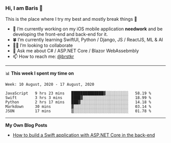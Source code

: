 ### Hi, I am Baris 👋

This is the place where I try my best and mostly break things :rofl:


- 🔭  I’m currently working on my iOS mobile application **needwork** and be developing the front-end and back-end for it.
- 🍀  I’m currently learning SwiftUI, Python / Django, JS / ReactJS, ML & AI
- ✌🏻  I’m looking to collaborate
- 💬  Ask me about C# / ASP.NET Core / Blazor WebAssebmbly
- 📫  How to reach me: [@brstkr](https://brstkr.com/contact.html)

---------

📊 **This week I spent my time on**
<!--START_SECTION:waka-->
```text
Week: 10 August, 2020 - 17 August, 2020

JavaScript   9 hrs 23 mins   ██████████████▓░░░░░░░░░░   58.19 % 
Swift        3 hrs 3 mins    ████▓░░░░░░░░░░░░░░░░░░░░   18.99 % 
Python       2 hrs 17 mins   ███▓░░░░░░░░░░░░░░░░░░░░░   14.18 % 
Markdown     30 mins         ▓░░░░░░░░░░░░░░░░░░░░░░░░   03.14 % 
JSON         17 mins         ▒░░░░░░░░░░░░░░░░░░░░░░░░   01.78 % 
```
<!--END_SECTION:waka-->

---------

**My Own Blog Posts**
 - [How to build a Swift application with ASP.NET Core in the back-end](https://medium.com/@brstkr3/how-to-connect-your-swift-application-to-an-asp-net-core-back-end-cc0ab9a4fba8)
